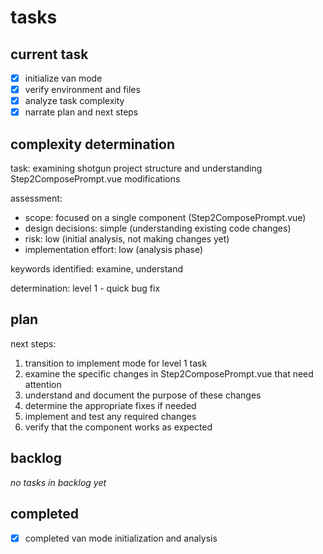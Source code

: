 # tasks

## current task

- [x] initialize van mode
- [x] verify environment and files
- [x] analyze task complexity
- [x] narrate plan and next steps

## complexity determination

task: examining shotgun project structure and understanding Step2ComposePrompt.vue modifications

assessment:
- scope: focused on a single component (Step2ComposePrompt.vue)
- design decisions: simple (understanding existing code changes)
- risk: low (initial analysis, not making changes yet)
- implementation effort: low (analysis phase)

keywords identified: examine, understand

determination: level 1 - quick bug fix

## plan

next steps:
1. transition to implement mode for level 1 task
2. examine the specific changes in Step2ComposePrompt.vue that need attention
3. understand and document the purpose of these changes
4. determine the appropriate fixes if needed
5. implement and test any required changes
6. verify that the component works as expected

## backlog

_no tasks in backlog yet_

## completed

- [x] completed van mode initialization and analysis
